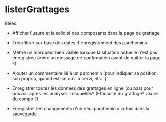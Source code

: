 # listerGrattages

Idées:

* Afficher l'usure et la solidité des composants dans la page de grattage

* Trier/filtrer sur base des dates d'enregistrement des parchemins

* Mettre un marqueur bien visible lorsque la situation actuelle n'est pas enregistrée (voire un message de confirmation avant de quitter la page ?)

* Ajouter un commentaire lié à un parchemin (pour indiquer sa position, son proprio, quand est-ce qu'il a servi, etc...)

* Enregistrer toutes les données des grattages en ligne (ou pas) pour pouvoir après les analyser. Lesquelles? (Efficacité du grattage? Usure du compo ?)

* Enregistrer les changements d'un seul parchemin à la fois dans la sauvegarde


